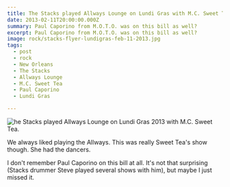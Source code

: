 ```yaml
---
title: The Stacks played Allways Lounge on Lundi Gras with M.C. Sweet Tea.
date: 2013-02-11T20:00:00.000Z
summary: Paul Caporino from M.O.T.O. was on this bill as well?
excerpt: Paul Caporino from M.O.T.O. was on this bill as well?
image: rock/stacks-flyer-lundigras-feb-11-2013.jpg
tags:
  - post
  - rock
  - New Orleans
  - The Stacks
  - Allways Lounge
  - M.C. Sweet Tea
  - Paul Caporino
  - Lundi Gras

---
```


![he Stacks played Allways Lounge on Lundi Gras 2013 with M.C. Sweet Tea.](/static/img/rock/stacks-flyer-lundigras-feb-11-2013.jpg)

We always liked playing the Allways. This was really Sweet Tea's show though. She had the dancers.

I don't remember Paul Caporino on this bill at all. It's not that surprising (Stacks drummer Steve played several shows with him), but maybe I just missed it.

